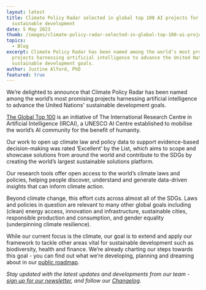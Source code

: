 ```yaml
---
layout: latest
title: Climate Policy Radar selected in global top 100 AI projects for
  sustainable development
date: 5 May 2023
thumb: /images/climate-policy-radar-selected-in-global-top-100-ai-projects-for-sustainable-development/ircai_top100_excellent_banner_b-1-.jpg
topics:
  - Blog
excerpt: Climate Policy Radar has been named among the world’s most promising
  projects harnessing artificial intelligence to advance the United Nations'
  sustainable development goals.
author: Justine Alford, PhD
featured: true
---
```

We’re delighted to announce that Climate Policy Radar has been named among the world’s most promising projects harnessing artificial intelligence to advance the United Nations' sustainable development goals. 

[The Global Top 100](https://ircai.org/global-top-100-outstanding-projects/results/) is an initiative of The International Research Centre in Artificial Intelligence (IRCAI), a UNESCO AI Centre established to mobilise the world’s AI community for the benefit of humanity.

Our work to open up climate law and policy data to support evidence-based decision-making was rated ‘Excellent’ by the List, which aims to scope and showcase solutions from around the world and contribute to the SDGs by creating the world’s largest sustainable solutions platform.

Our research tools offer open access to the world’s climate laws and policies, helping people discover, understand and generate data-driven insights that can inform climate action. 

Beyond climate change, this effort cuts across almost all of the SDGs. Laws and policies in question are relevant to many other global goals including (clean) energy access, innovation and infrastructure, sustainable cities, responsible production and consumption, and gender equality (underpinning climate resilience).

While our current focus is the climate, our goal is to extend and apply our framework to tackle other areas vital for sustainable development such as biodiversity, health and finance. We’re already charting our steps towards this goal - you can find out what we’re developing, planning and dreaming about in our [public roadmap](https://climatepolicyradar.org/latest/climate-policy-radar-launches-public-product-roadmap).

*Stay updated with the latest updates and developments from our team - [sign up for our newsletter](https://3566c5a7.sibforms.com/serve/MUIEAPkXK4liqQjleE87527EfcD9gDzY26dQhnJOxNeXZK_TvEAjl_Qu7rrkysJS2ODrj1LioiH24HTGbul2vS1sAxYCPHtu7PgnhZrAE9yCfaFrJ7vzmvBc3u87cs_pkC_99nQ2AqBONHtLwErrV7mcVga2qNlO1xetSeqVVWYsrVPRjg6Rc978eQEMasGQc4PFgIfMFza8TJEv), and follow our [Changelog](https://climatepolicyradar.notion.site/Climate-Policy-Radar-s-Public-Changelog-1f028d2141e946adaebb8a420f50029c).*